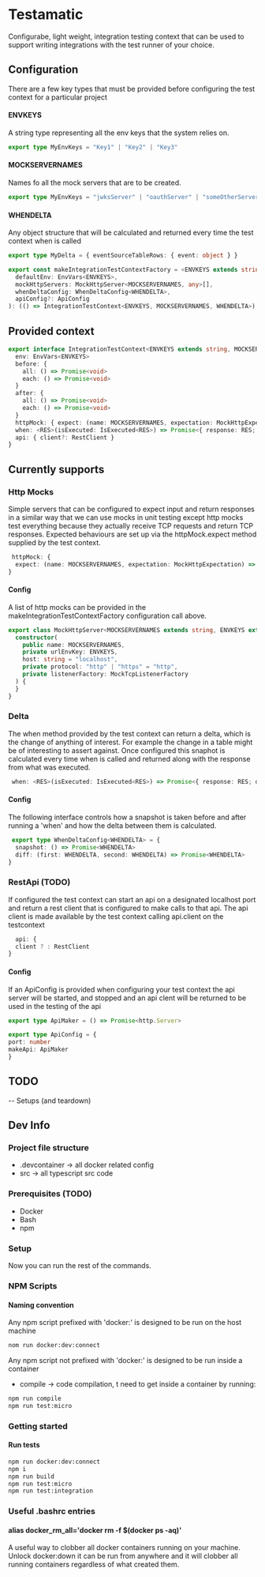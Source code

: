 # Testamatic

Configurabe, light weight, integration testing context that can be used to support writing integrations with the test
runner of your choice.

## Configuration

There are a few key types that must be provided before configuring the test context for a particular project

#### ENVKEYS

A string type representing all the env keys that the system relies on.

```typescript
export type MyEnvKeys = "Key1" | "Key2" | "Key3"

```

#### MOCKSERVERNAMES

Names fo all the mock servers that are to be created.

```typescript
export type MyEnvKeys = "jwksServer" | "oauthServer" | "someOtherServer"

```

#### WHENDELTA

Any object structure that will be calculated and returned every time the test context when is called

```typescript
export type MyDelta = { eventSourceTableRows: { event: object } }

```

```typescript
export const makeIntegrationTestContextFactory = <ENVKEYS extends string, MOCKSERVERNAMES extends string, WHENDELTA>(
  defaultEnv: EnvVars<ENVKEYS>,
  mockHttpServers: MockHttpServer<MOCKSERVERNAMES, any>[],
  whenDeltaConfig: WhenDeltaConfig<WHENDELTA>,
  apiConfig?: ApiConfig
): (() => IntegrationTestContext<ENVKEYS, MOCKSERVERNAMES, WHENDELTA>)

```

## Provided context

```typescript
export interface IntegrationTestContext<ENVKEYS extends string, MOCKSERVERNAMES extends string, WHENDELTA> {
  env: EnvVars<ENVKEYS>
  before: {
    all: () => Promise<void>
    each: () => Promise<void>
  }
  after: {
    all: () => Promise<void>
    each: () => Promise<void>
  }
  httpMock: { expect: (name: MOCKSERVERNAMES, expectation: MockHttpExpectation) => void }
  when: <RES>(isExecuted: IsExecuted<RES>) => Promise<{ response: RES; delta: WHENDELTA }>
  api: { client?: RestClient }
}
```

## Currently supports

### Http Mocks

Simple servers that can be configured to expect input and return responses in a similar way that we can
use mocks in unit testing except http mocks test everything because they actually receive TCP requests and return TCP
responses. Expected behaviours are set up via the httpMock.expect method supplied by the test context.

```typescript
 httpMock: {
  expect: (name: MOCKSERVERNAMES, expectation: MockHttpExpectation) => void
}
```

#### Config

A list of http mocks can be provided in the makeIntegrationTestContextFactory configuration call above.

```typescript
export class MockHttpServer<MOCKSERVERNAMES extends string, ENVKEYS extends string> {
  constructor(
    public name: MOCKSERVERNAMES,
    private urlEnvKey: ENVKEYS,
    host: string = "localhost",
    private protocol: "http" | "https" = "http",
    private listenerFactory: MockTcpListenerFactory
  ) {
  }
}

````

### Delta

The when method provided by the test context can return a delta, which is the change of anything of interest. For
example the change in a table might be of interesting to assert against. Once configured this snaphot is calculated
every time when is called and returned along with the response from what was executed.

```typescript
 when: <RES>(isExecuted: IsExecuted<RES>) => Promise<{ response: RES; delta: WHENDELTA }>
```

#### Config

The following interface controls how a snapshot is taken before and
after running a 'when' and how the delta between them is calculated.

```typescript
 export type WhenDeltaConfig<WHENDELTA> = {
  snapshot: () => Promise<WHENDELTA>
  diff: (first: WHENDELTA, second: WHENDELTA) => Promise<WHENDELTA>
}
```

### RestApi (TODO)

If configured the test context can start an api on a designated localhost port and return a rest client that is
configured to make calls to that api. The api client is made available by the test context calling api.client on the testcontext

```typescript
  api: {
  client ? : RestClient
}
```

#### Config

If an ApiConfig is provided when configuring your test context the api server will be started, and stopped and an api
clent will be returned to be used in the testing of the api

```typescript
export type ApiMaker = () => Promise<http.Server>

export type ApiConfig = {
port: number
makeApi: ApiMaker
}
```

## TODO

-- Setups (and teardown)

## Dev Info

### Project file structure
- .devcontainer -> all docker related config
- src -> all typescript src code

### Prerequisites (TODO)
- Docker
- Bash
- npm

### Setup

Now you can run the rest of the commands.

### NPM Scripts

#### Naming convention

Any npm script prefixed with 'docker:' is designed to be run on the host machine
```bash
nom run docker:dev:connect
```

Any npm script not prefixed with 'docker:' is designed to be run inside a container
- compile -> code compilation,
t need to get inside a container by running:

```bash
npm run compile
npm run test:micro
```

### Getting started

#### Run tests

```bash
npm run docker:dev:connect
npm i
npm run build
npm run test:micro
npm run test:integration
```

### Useful .bashrc entries

#### alias docker_rm_all='docker rm -f $(docker ps -aq)'
A useful way to clobber all docker containers running on your machine. Unlock docker:down it can be run from anywhere
and it will clobber all running containers regardless of what created them.